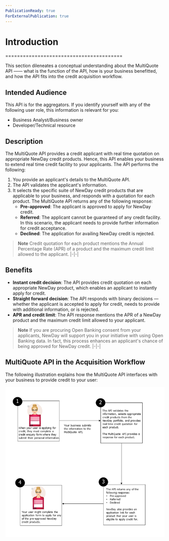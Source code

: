 ```yaml
---
PublicationReady: true
ForExternalPublication: true
---
```


# Introduction

========================================

This section dileneates a conceptual understanding about the MultiQuote API —— what is the function of the API, how is your business benefitted, and how the API fits into the credit acquisition workflow.

## Intended Audience

This API is for the aggregators.
If you identify yourself with any of the following user role, this information is relevant for you:

* Business Analyst/Business owner
* Developer/Technical resource  

## Description

The MultiQuote API provides a credit applicant with real time quotation on appropriate NewDay credit products. Hence, this API enables your business to extend real time credit facility to your applicants.
The API performs the following:  

1. You provide an applicant's details to the MultiQuote API.  
2. The API validates the applicant's information.  
3. It selects the specific suite of NewDay credit products that are applicable to your business, and responds with a quotation for each product. The MultiQuote API returns any of the following response:  
    * **Pre-approved**: The applicant is approved to apply for NewDay credit.
    * **Referred**: The applicant cannot be guaranteed of any credit facility. In this scenario, the applicant needs to provide further information for credit acceptance.
    * **Declined**: The application for availing NewDay credit is rejected.

> **Note** Credit quotation for each product mentions the Annual Percentage Rate (APR) of a product and the maximum credit limit allowed to the applicant.
|-|-|

## Benefits

* **Instant credit decision**: The API provides credit quotation on each appropriate NewDay product, which enables an applicant to instantly apply for credit.  
* **Straight forward decision**: The API responds with binary decisions — whether the applicant is accepted to apply for credit, needs to provide with additional information, or is rejected.
* **APR and credit limit**: The API response mentions the APR of a NewDay product and the maximum credit limit allowed to your applicant.

>**Note** If you are procuring Open Banking consent from your applicants, NewDay will support you in your initiative with using Open Banking data. In fact, this process enhances an applicant's chance of being approved for NewDay credit.
|-|-|

## MultiQuote API in the Acquisition Workflow

The following illustration explains how the MultiQuote API interfaces with your business to provide credit to your user:

![MultiQuote API Workflow](./MultiQuote%20API%20Workflow.png "MultiQuote API Workflow")
